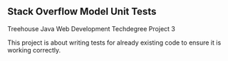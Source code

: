 ## Stack Overflow Model Unit Tests

Treehouse Java Web Development Techdegree Project 3

This project is about writing tests for already existing code to
ensure it is working correctly.